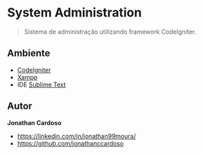 # System Administration

> Sistema de administração utilizando framework CodeIgniter.

## Ambiente

* [CodeIgniter](https://www.codeigniter.com/)
* [Xampp](https://www.apachefriends.org/pt_br/download.html)
* IDE [Sublime Text](https://www.sublimetext.com/3)

## Autor

**Jonathan Cardoso**

- <https://linkedin.com/in/jonathan99moura/>
- <https://github.com/jonathanccardoso>

<!--

 [gerar pdf](https://www.youtube.com/watch?v=bpO3-7fMZws)
 [banco de dados - só retornar um campo](#) 

 ## Diretórios

- /user_guide - apagar apos a produção
- /system - o nucleo do sistema (nunca mexer)
- /application - é o src, 
  - /config - bd, rotas, ...
  - /controllers - controllers
  - /models - modelos 
  - /views - views 

## Url

- chamar controller

/controller/metodo-especifico

- para chamar o metodo index() do controller BaseController
na url coloco: /index.php/BaseController

- chamar o metodo login() do controller BaseController
na url coloco: /index.php/BaseController/login

- o arquivo raiz pode ser alterado no config/routes.php de 'welcome' para 'meu-controller'

## Banco de dados

- 1 empresa => * colaboradores

create table empresa (
id_empresa int not null auto_increment,
nome varchar(40) not null,
cnpj varchar(18) not null,
email varchar(40) not null,
primary key (id_empresa)
)default charset = utf8;

--- 

create table colaborador (
id_colaborador int not null auto_increment,
email varchar(40) not null,
nome varchar(40) not null,
cpf varchar(14) not null, 
sexo enum('M', 'F') not null,
primary key (id_colaborador)
)default charset = utf8;

++ foreign key / key=MULL
use system_administration;
describe system_administration;
alter table colaborador add empresa_id int;

++
alter table colaborador
add foreign key (empresa_id)
references empresa(id_empresa);

++ dando update para cada
update colaboradores set id_empresa = '6' where id='1';
//6 - id da empresa
//1 - id do colaborador

-->

